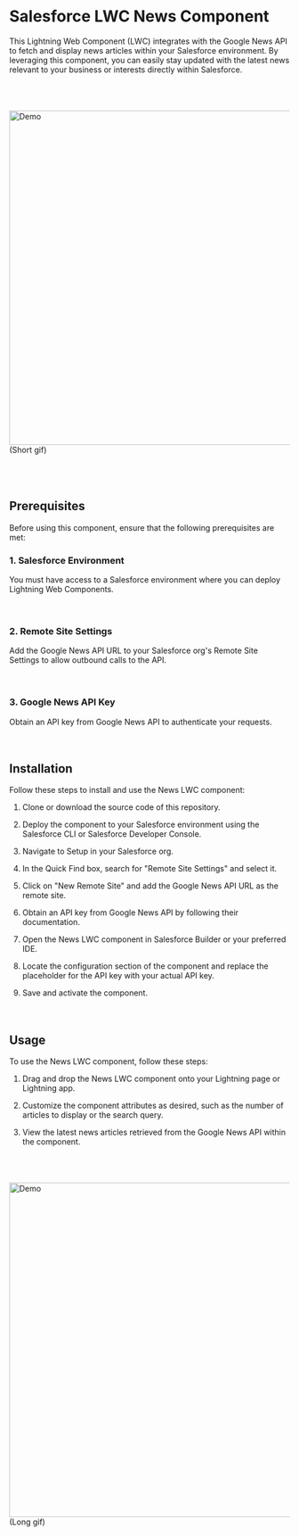 
# Salesforce LWC News Component

This Lightning Web Component (LWC) integrates with the Google News API to fetch and display news articles within your Salesforce environment. By leveraging this component, you can easily stay updated with the latest news relevant to your business or interests directly within Salesforce.
<br><br><br><br>
<div align="text-align:center;">
  <img src="./screenshots/Short.gif" alt="Demo" width="600">
</div>
(Short gif)
<br><br><br><br>

## Prerequisites

Before using this component, ensure that the following prerequisites are met:



### 1. Salesforce Environment

You must have access to a Salesforce environment where you can deploy Lightning Web Components.
<br><br><br>
### 2. Remote Site Settings

Add the Google News API URL to your Salesforce org's Remote Site Settings to allow outbound calls to the API.
<br><br><br>
### 3. Google News API Key

Obtain an API key from Google News API to authenticate your requests.
<br><br><br>
## Installation

Follow these steps to install and use the News LWC component:

1. Clone or download the source code of this repository.

2. Deploy the component to your Salesforce environment using the Salesforce CLI or Salesforce Developer Console.

3. Navigate to Setup in your Salesforce org.

4. In the Quick Find box, search for "Remote Site Settings" and select it.

5. Click on "New Remote Site" and add the Google News API URL as the remote site.

6. Obtain an API key from Google News API by following their documentation.

7. Open the News LWC component in Salesforce Builder or your preferred IDE.

8. Locate the configuration section of the component and replace the placeholder for the API key with your actual API key.

9. Save and activate the component.
<br><br><br>
## Usage

To use the News LWC component, follow these steps:

1. Drag and drop the News LWC component onto your Lightning page or Lightning app.

2. Customize the component attributes as desired, such as the number of articles to display or the search query.

3. View the latest news articles retrieved from the Google News API within the component.
<br><br><br><br>

<div align="text-align:center;">
  <img src="./screenshots/Long2.gif" alt="Demo" width="600">
</div>
(Long gif)
<br><br><br><br>
